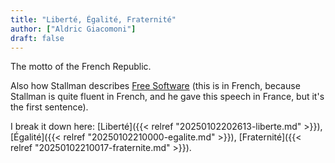 ```yaml
---
title: "Liberté, Égalité, Fraternité"
author: ["Aldric Giacomoni"]
draft: false
---
```


The motto of the French Republic.

Also how Stallman describes [Free Software](https://www.april.org/logiciels-libres-et-education-conference-de-richard-stallman-2012) (this is in French, because Stallman is quite fluent in French, and he gave this speech in France, but it's the first sentence).

I break it down here: [Liberté]({{< relref "20250102202613-liberte.md" >}}), [Égalité]({{< relref "20250102210000-egalite.md" >}}), [Fraternité]({{< relref "20250102210017-fraternite.md" >}}).
